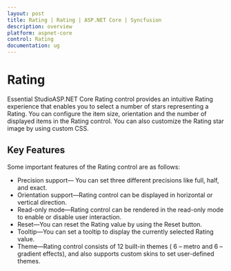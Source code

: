 ```yaml
---
layout: post
title: Rating | Rating | ASP.NET Core | Syncfusion
description: overview
platform: aspnet-core
control: Rating
documentation: ug
---
```


# Rating

Essential StudioASP.NET Core Rating control provides an intuitive Rating experience that enables you to select a number of stars representing a Rating. You can configure the item size, orientation and the number of displayed items in the Rating control. You can also customize the Rating star image by using custom CSS.

## Key Features

Some important features of the Rating control are as follows:

* Precision support— You can set three different precisions like full, half, and exact.
* Orientation support—Rating control can be displayed in horizontal or vertical direction.
* Read-only mode—Rating control can be rendered in the read-only mode to enable or disable user interaction.
* Reset—You can reset the Rating value by using the Reset button.
* Tooltip—You can set a tooltip to display the currently selected Rating value.
* Theme—Rating control consists of 12 built-in themes ( 6 – metro and 6 – gradient effects), and also supports custom skins to set user-defined themes.
